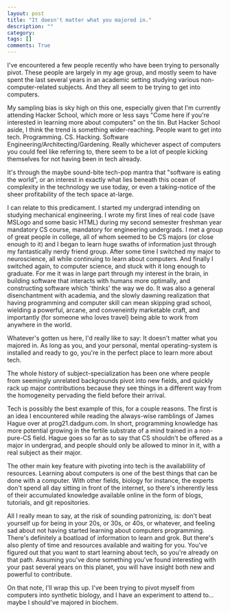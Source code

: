 ```yaml
---
layout: post
title: "It doesn't matter what you majored in."
description: ""
category: 
tags: []
comments: True
---
```



I've encountered a few people recently who have been trying to personally pivot. These people are largely in my age group, and mostly seem to have spent the last several years in an academic setting studying various non-computer-related subjects. And they all seem to be trying to get into computers.

My sampling bias is sky high on this one, especially given that I'm currently attending Hacker School, which more or less says "Come here if you're interested in learning more about computers" on the tin. But Hacker School aside, I think the trend is something wider-reaching. <!--more-->People want to get into tech. Programming. CS. Hacking. Software Engineering/Architecting/Gardening. Really whichever aspect of computers you could feel like referring to, there seem to be a lot of people kicking themselves for not having been in tech already.

It's through the maybe sound-bite tech-pop mantra that "software is eating the world", or an interest in exactly what lies beneath this ocean of complexity in the technology we use today, or even a taking-notice of the sheer profitability of the tech space at-large.

I can relate to this predicament. I started my undergrad intending on studying mechanical engineering. I wrote my first lines of real code (save MSLogo and some basic HTML) during my second semester freshman year mandatory CS course, mandatory for engineering undergrads. I met a group of great people in college, all of whom seemed to be CS majors (or close enough to it) and I began to learn huge swaths of information just through my fantastically nerdy friend group. After some time I switched my major to neuroscience, all while continuing to learn about computers. And finally I switched again, to computer science, and stuck with it long enough to graduate. For me it was in large part through my interest in the brain, in building software that interacts with humans more optimally, and constructing software which 'thinks' the way we do. It was also a general disenchantment with academia, and the slowly dawning realization that having programming and computer skill can mean skipping grad school, wielding a powerful, arcane, and conveneintly marketable craft, and importantly (for someone who loves travel) being able to work from anywhere in the world.

Whatever's gotten us here, I'd really like to say: It doesn't matter what you majored in. As long as you, and your personal, mental operating-system is installed and ready to go, you're in the perfect place to learn more about tech.

The whole history of subject-specialization has been one where people from seemingly unrelated backgrounds pivot into new fields, and quickly rack up major contributions because they see things in a different way from the homogeneity pervading the field before their arrival.

Tech is possibly the best example of this, for a couple reasons.  The first is an idea I encountered while reading the always-wise ramblings of James Hague over at prog21.dadgum.com. In short, programming knowledge has more potential growing in the fertile substrate of a mind trained in a non-pure-CS field. Hague goes so far as to say that CS shouldn't be offered as a major in undergrad, and people should only be allowed to minor in it, with a real subject as their major.

The other main key feature with pivoting into tech is the availablility of resources. Learning about computers is one of the best things that can be done with a computer. With other fields, biology for instance, the experts don't spend all day sitting in front of the internet, so there's inherently less of their accumulated knowledge available online in the form of blogs, tutorials, and git repositories.

All I really mean to say, at the risk of sounding patronizing, is: don't beat yourself up for being in your 20s, or 30s, or 40s, or whatever, and feeling sad about not having started learning about computers programming. There's definitely a boatload of information to learn and grok. But there's also plenty of time and resources available and waiting for you. You've figured out that you want to start learning about tech, so you're already on that path. Assuming you've done something  you've found interesting with your past several years on this planet, you will have insight both new and powerful to contribute.

On that note, I'll wrap this up. I've been trying to pivot myself from computers into synthetic biology, and I have an experiment to attend to... maybe I should've majored in biochem.